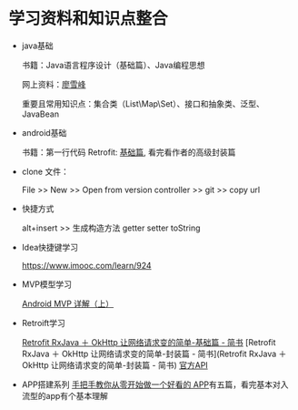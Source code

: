 # 学习资料和知识点整合
- java基础

	书籍：Java语言程序设计（基础篇）、Java编程思想
  
	网上资料：[廖雪峰](https://www.liaoxuefeng.com/wiki/1252599548343744/1260474416351680)
  
	重要且常用知识点：集合类（List\Map\Set）、接口和抽象类、泛型、JavaBean
	
	
- android基础

	书籍：第一行代码
	Retrofit: [基础篇](https://www.jianshu.com/p/5bc866b9cbb9), 看完看作者的高级封装篇

- clone 文件：

    File >> New >> Open from version controller >> git >> copy url
    
- 快捷方式

    alt+insert >> 生成构造方法 getter setter toString

- Idea快捷键学习

    https://www.imooc.com/learn/924
    
- MVP模型学习

    [Android MVP 详解（上）](https://www.jianshu.com/p/9a6845b26856)
    
- Retroift学习

    [Retrofit   RxJava ＋ OkHttp 让网络请求变的简单-基础篇 - 简书](https://www.jianshu.com/p/5bc866b9cbb9)
    [Retrofit   RxJava ＋ OkHttp 让网络请求变的简单-封装篇 - 简书](Retrofit   RxJava ＋ OkHttp 让网络请求变的简单-封装篇 - 简书)
    [官方API](https://link.jianshu.com/?t=http://square.github.io/retrofit/)
    
- APP搭建系列
    [手把手教你从零开始做一个好看的 APP](https://www.jianshu.com/p/8d2d74d6046f)有五篇，看完基本对入流型的app有个基本理解
